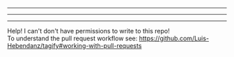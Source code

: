 ------
------
------
Help! I can't don't have permissions to write to this repo!  
To understand the pull request workflow see: https://github.com/Luis-Hebendanz/tagify#working-with-pull-requests


